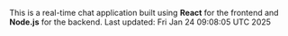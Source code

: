 This is a real-time chat application built using **React** for the frontend and **Node.js** for the backend.
Last updated: Fri Jan 24 09:08:05 UTC 2025
